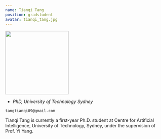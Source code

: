 ```yaml
---
name: Tianqi Tang
position: gradstudent
avatar: tianqi_tang.jpg
---
```


<img width="200" src="{{site.baseurl}}/images/people/{{page.avatar}}" data-action="zoom">

- _PhD, University of Technology Sydney_<br>
<!--- _Science coach. Collaborator. Transdisciplinary optimist._-->

<i class="fa fa-envelope-o"></i> `tangtianqi09@gmail.com`

Tianqi Tang is currently a first-year Ph.D. student at Centre for Artificial Intelligence, University of Technology, Sydney, under the supervision of Prof. Yi Yang.
